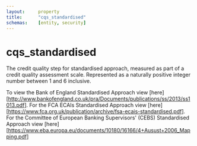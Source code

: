```yaml
---
layout:     property
title:      "cqs_standardised"
schemas:    [entity, security]
---
```


# cqs_standardised
The credit quality step for standardised approach, measured as part of a credit quality assessment scale. Represented as a naturally positive integer number between 1 and 6 inclusive.


To view the Bank of England Standardised Approach view [here][http://www.bankofengland.co.uk/pra/Documents/publications/ss/2013/ss1013.pdf]. For the FCA ECAIs Standardised Approach view [here][https://www.fca.org.uk/publication/archive/fsa-ecais-standardised.pdf]. For the Committee of European Banking Supervisors' (CEBS) Standardised Approach view [here][https://www.eba.europa.eu/documents/10180/16166/4+Ausust+2006_Mapping.pdf]
